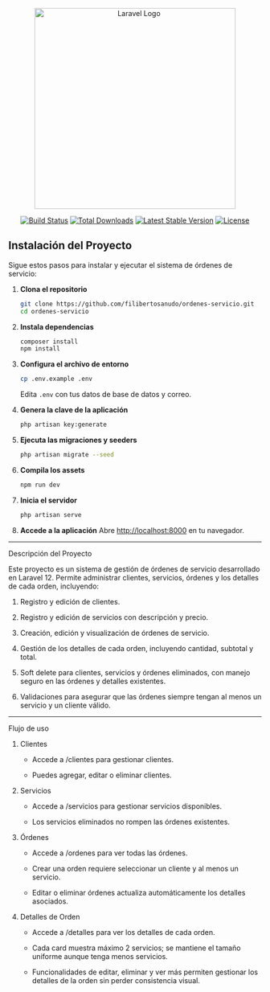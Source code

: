 <p align="center"><a href="https://laravel.com" target="_blank"><img src="https://raw.githubusercontent.com/laravel/art/master/logo-lockup/5%20SVG/2%20CMYK/1%20Full%20Color/laravel-logolockup-cmyk-red.svg" width="400" alt="Laravel Logo"></a></p>

<p align="center">
<a href="https://github.com/laravel/framework/actions"><img src="https://github.com/laravel/framework/workflows/tests/badge.svg" alt="Build Status"></a>
<a href="https://packagist.org/packages/laravel/framework"><img src="https://img.shields.io/packagist/dt/laravel/framework" alt="Total Downloads"></a>
<a href="https://packagist.org/packages/laravel/framework"><img src="https://img.shields.io/packagist/v/laravel/framework" alt="Latest Stable Version"></a>
<a href="https://packagist.org/packages/laravel/framework"><img src="https://img.shields.io/packagist/l/laravel/framework" alt="License"></a>
</p>

## Instalación del Proyecto

Sigue estos pasos para instalar y ejecutar el sistema de órdenes de servicio:

1. **Clona el repositorio**
   ```sh
   git clone https://github.com/filibertosanudo/ordenes-servicio.git
   cd ordenes-servicio
   ```

2. **Instala dependencias**
   ```sh
   composer install
   npm install
   ```

3. **Configura el archivo de entorno**
   ```sh
   cp .env.example .env
   ```
   Edita `.env` con tus datos de base de datos y correo.

4. **Genera la clave de la aplicación**
   ```sh
   php artisan key:generate
   ```

5. **Ejecuta las migraciones y seeders**
   ```sh
   php artisan migrate --seed
   ```

6. **Compila los assets**
   ```sh
   npm run dev
   ```

7. **Inicia el servidor**
   ```sh
   php artisan serve
   ```

8. **Accede a la aplicación**
   Abre [http://localhost:8000](http://localhost:8000) en tu navegador.

---

Descripción del Proyecto

Este proyecto es un sistema de gestión de órdenes de servicio desarrollado en Laravel 12. Permite administrar clientes, servicios, órdenes y los detalles de cada orden, incluyendo:

1. Registro y edición de clientes.

2. Registro y edición de servicios con descripción y precio.

3. Creación, edición y visualización de órdenes de servicio.

4. Gestión de los detalles de cada orden, incluyendo cantidad, subtotal y total.

5. Soft delete para clientes, servicios y órdenes eliminados, con manejo seguro en las órdenes y detalles existentes.

6. Validaciones para asegurar que las órdenes siempre tengan al menos un servicio y un cliente válido.

---

Flujo de uso

1. Clientes

    - Accede a /clientes para gestionar clientes.

    - Puedes agregar, editar o eliminar clientes.

2. Servicios

    - Accede a /servicios para gestionar servicios disponibles.

    - Los servicios eliminados no rompen las órdenes existentes.

3. Órdenes

    - Accede a /ordenes para ver todas las órdenes.

    - Crear una orden requiere seleccionar un cliente y al menos un servicio.

    - Editar o eliminar órdenes actualiza automáticamente los detalles asociados.

4. Detalles de Orden

    - Accede a /detalles para ver los detalles de cada orden.

    - Cada card muestra máximo 2 servicios; se mantiene el tamaño uniforme aunque tenga menos servicios.

    - Funcionalidades de editar, eliminar y ver más permiten gestionar los detalles de la orden sin perder consistencia visual.
